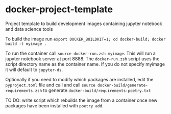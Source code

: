 # docker-project-template

Project template to build development images  containing jupyter notebook and data science tools

To build the image run `export DOCKER_BUILDKIT=1; cd docker-build; docker build -t myimage .`

To run the container call `source docker-run.zsh myimage`. This will run a jupyter notebook server at port 8888. The `docker-run.zsh` script uses the script directory name as the container name. If you do not specify myimage it will default to `jupyter-ds`.

Optionally if you need to modify which packages are installed, edit the `pyproject.toml` file and call and call `source docker-build/generate-requirements.zsh` to generate `docker-build/requirements-poetry.txt`

TO DO: write script which rebuilds the image from a container once new packages have been installed with `poetry add`.
